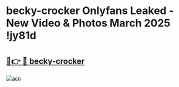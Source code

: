 # becky-crocker Onlyfans Leaked - New Video & Photos March 2025 !jy81d

# <h2><a href="https://unfbij.iuczelnia.edu.pl?title=becky-crocker&ref=jy81d">🔗👉 🔴 becky-crocker</a></h2>

[![acn](https://github.com/user-attachments/assets/0f9c940e-d8b0-45ae-aac7-cd30a18b3e1c)](https://unfbij.iuczelnia.edu.pl?title=becky-crocker&ref=jy81d)

